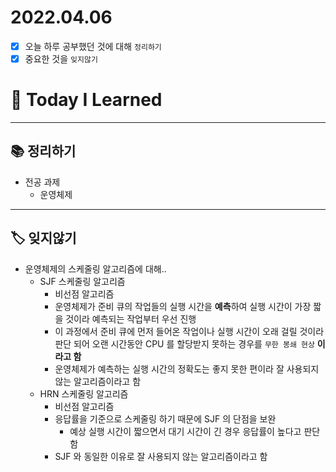 # 2022.04.06

- [x]  오늘 하루 공부했던 것에 대해 `정리하기`
- [x]  중요한 것을 `잊지않기`

# 🚩 Today I Learned

---

## 📚 정리하기

- 전공 과제
    - 운영체제

---

## 🏷 잊지않기

- 운영체제의 스케줄링 알고리즘에 대해..
    - SJF 스케줄링 알고리즘
        - 비선점 알고리즘
        - 운영체제가 준비 큐의 작업들의 실행 시간을 **예측**하여 실행 시간이 가장 짧을 것이라 예측되는 작업부터 우선 진행
        - 이 과정에서 준비 큐에 먼저 들어온 작업이나 실행 시간이 오래 걸릴 것이라 판단 되어 오랜 시간동안 CPU 를 할당받지 못하는 경우를 `무한 봉쇄 현상`  **이라고 함**
        - 운영체제가 예측하는 실행 시간의 정확도는 좋지 못한 편이라 잘 사용되지 않는 알고리즘이라고 함
    - HRN 스케줄링 알고리즘
        - 비선점 알고리즘
        - 응답률을 기준으로 스케줄링 하기 때문에 SJF 의 단점을 보완
            - 예상 실행 시간이 짧으면서 대기 시간이 긴 경우 응답률이 높다고 판단함
        - SJF 와 동일한 이유로 잘 사용되지 않는 알고리즘이라고 함